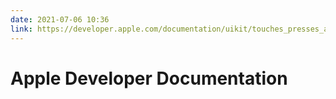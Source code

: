 ```yaml
---
date: 2021-07-06 10:36
link: https://developer.apple.com/documentation/uikit/touches_presses_and_gestures/using_responders_and_the_responder_chain_to_handle_events
---
```


# Apple Developer Documentation
